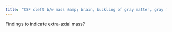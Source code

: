 ```yaml
---
title: "CSF cleft b/w mass &amp; brain, buckling of gray matter, gray matter interposed b/w mass &amp; WM"
---
```

Findings to indicate extra-axial mass?

